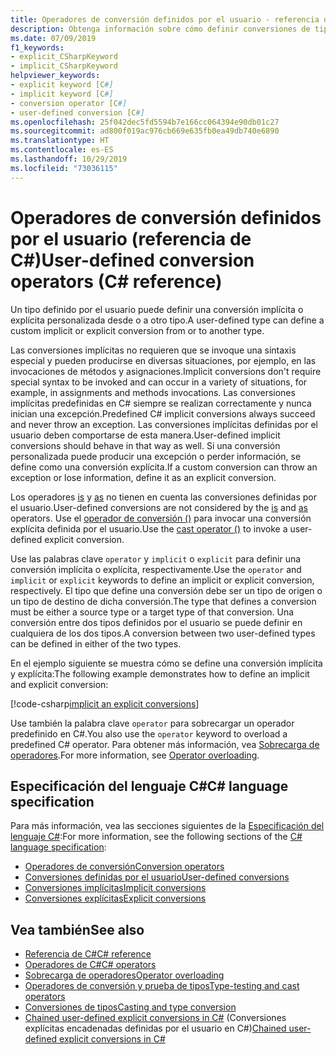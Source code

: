 ```yaml
---
title: Operadores de conversión definidos por el usuario - referencia de C#
description: Obtenga información sobre cómo definir conversiones de tipos implícitas y explícitas personalizadas en C#.
ms.date: 07/09/2019
f1_keywords:
- explicit_CSharpKeyword
- implicit_CSharpKeyword
helpviewer_keywords:
- explicit keyword [C#]
- implicit keyword [C#]
- conversion operator [C#]
- user-defined conversion [C#]
ms.openlocfilehash: 25f042dec5fd5594b7e166cc064394e90db01c27
ms.sourcegitcommit: ad800f019ac976cb669e635fb0ea49db740e6890
ms.translationtype: HT
ms.contentlocale: es-ES
ms.lasthandoff: 10/29/2019
ms.locfileid: "73036115"
---
```

# <a name="user-defined-conversion-operators-c-reference"></a><span data-ttu-id="aba76-103">Operadores de conversión definidos por el usuario (referencia de C#)</span><span class="sxs-lookup"><span data-stu-id="aba76-103">User-defined conversion operators (C# reference)</span></span>

<span data-ttu-id="aba76-104">Un tipo definido por el usuario puede definir una conversión implícita o explícita personalizada desde o a otro tipo.</span><span class="sxs-lookup"><span data-stu-id="aba76-104">A user-defined type can define a custom implicit or explicit conversion from or to another type.</span></span>

<span data-ttu-id="aba76-105">Las conversiones implícitas no requieren que se invoque una sintaxis especial y pueden producirse en diversas situaciones, por ejemplo, en las invocaciones de métodos y asignaciones.</span><span class="sxs-lookup"><span data-stu-id="aba76-105">Implicit conversions don't require special syntax to be invoked and can occur in a variety of situations, for example, in assignments and methods invocations.</span></span> <span data-ttu-id="aba76-106">Las conversiones implícitas predefinidas en C# siempre se realizan correctamente y nunca inician una excepción.</span><span class="sxs-lookup"><span data-stu-id="aba76-106">Predefined C# implicit conversions always succeed and never throw an exception.</span></span> <span data-ttu-id="aba76-107">Las conversiones implícitas definidas por el usuario deben comportarse de esta manera.</span><span class="sxs-lookup"><span data-stu-id="aba76-107">User-defined implicit conversions should behave in that way as well.</span></span> <span data-ttu-id="aba76-108">Si una conversión personalizada puede producir una excepción o perder información, se define como una conversión explícita.</span><span class="sxs-lookup"><span data-stu-id="aba76-108">If a custom conversion can throw an exception or lose information, define it as an explicit conversion.</span></span>

<span data-ttu-id="aba76-109">Los operadores [is](type-testing-and-cast.md#is-operator) y [as](type-testing-and-cast.md#as-operator) no tienen en cuenta las conversiones definidas por el usuario.</span><span class="sxs-lookup"><span data-stu-id="aba76-109">User-defined conversions are not considered by the [is](type-testing-and-cast.md#is-operator) and [as](type-testing-and-cast.md#as-operator) operators.</span></span> <span data-ttu-id="aba76-110">Use el [operador de conversión ()](type-testing-and-cast.md#cast-operator-) para invocar una conversión explícita definida por el usuario.</span><span class="sxs-lookup"><span data-stu-id="aba76-110">Use the [cast operator ()](type-testing-and-cast.md#cast-operator-) to invoke a user-defined explicit conversion.</span></span>

<span data-ttu-id="aba76-111">Use las palabras clave `operator` y `implicit` o `explicit` para definir una conversión implícita o explícita, respectivamente.</span><span class="sxs-lookup"><span data-stu-id="aba76-111">Use the `operator` and `implicit` or `explicit` keywords to define an implicit or explicit conversion, respectively.</span></span> <span data-ttu-id="aba76-112">El tipo que define una conversión debe ser un tipo de origen o un tipo de destino de dicha conversión.</span><span class="sxs-lookup"><span data-stu-id="aba76-112">The type that defines a conversion must be either a source type or a target type of that conversion.</span></span> <span data-ttu-id="aba76-113">Una conversión entre dos tipos definidos por el usuario se puede definir en cualquiera de los dos tipos.</span><span class="sxs-lookup"><span data-stu-id="aba76-113">A conversion between two user-defined types can be defined in either of the two types.</span></span>

<span data-ttu-id="aba76-114">En el ejemplo siguiente se muestra cómo se define una conversión implícita y explícita:</span><span class="sxs-lookup"><span data-stu-id="aba76-114">The following example demonstrates how to define an implicit and explicit conversion:</span></span>

[!code-csharp[implicit an explicit conversions](~/samples/csharp/language-reference/operators/UserDefinedConversions.cs)]

<span data-ttu-id="aba76-115">Use también la palabra clave `operator` para sobrecargar un operador predefinido en C#.</span><span class="sxs-lookup"><span data-stu-id="aba76-115">You also use the `operator` keyword to overload a predefined C# operator.</span></span> <span data-ttu-id="aba76-116">Para obtener más información, vea [Sobrecarga de operadores](operator-overloading.md).</span><span class="sxs-lookup"><span data-stu-id="aba76-116">For more information, see [Operator overloading](operator-overloading.md).</span></span>

## <a name="c-language-specification"></a><span data-ttu-id="aba76-117">Especificación del lenguaje C#</span><span class="sxs-lookup"><span data-stu-id="aba76-117">C# language specification</span></span>

<span data-ttu-id="aba76-118">Para más información, vea las secciones siguientes de la [Especificación del lenguaje C#](~/_csharplang/spec/introduction.md):</span><span class="sxs-lookup"><span data-stu-id="aba76-118">For more information, see the following sections of the [C# language specification](~/_csharplang/spec/introduction.md):</span></span>

- [<span data-ttu-id="aba76-119">Operadores de conversión</span><span class="sxs-lookup"><span data-stu-id="aba76-119">Conversion operators</span></span>](~/_csharplang/spec/classes.md#conversion-operators)
- [<span data-ttu-id="aba76-120">Conversiones definidas por el usuario</span><span class="sxs-lookup"><span data-stu-id="aba76-120">User-defined conversions</span></span>](~/_csharplang/spec/conversions.md#user-defined-conversions)
- [<span data-ttu-id="aba76-121">Conversiones implícitas</span><span class="sxs-lookup"><span data-stu-id="aba76-121">Implicit conversions</span></span>](~/_csharplang/spec/conversions.md#implicit-conversions)
- [<span data-ttu-id="aba76-122">Conversiones explícitas</span><span class="sxs-lookup"><span data-stu-id="aba76-122">Explicit conversions</span></span>](~/_csharplang/spec/conversions.md#explicit-conversions)

## <a name="see-also"></a><span data-ttu-id="aba76-123">Vea también</span><span class="sxs-lookup"><span data-stu-id="aba76-123">See also</span></span>

- [<span data-ttu-id="aba76-124">Referencia de C#</span><span class="sxs-lookup"><span data-stu-id="aba76-124">C# reference</span></span>](../index.md)
- [<span data-ttu-id="aba76-125">Operadores de C#</span><span class="sxs-lookup"><span data-stu-id="aba76-125">C# operators</span></span>](index.md)
- [<span data-ttu-id="aba76-126">Sobrecarga de operadores</span><span class="sxs-lookup"><span data-stu-id="aba76-126">Operator overloading</span></span>](operator-overloading.md)
- [<span data-ttu-id="aba76-127">Operadores de conversión y prueba de tipos</span><span class="sxs-lookup"><span data-stu-id="aba76-127">Type-testing and cast operators</span></span>](type-testing-and-cast.md)
- [<span data-ttu-id="aba76-128">Conversiones de tipos</span><span class="sxs-lookup"><span data-stu-id="aba76-128">Casting and type conversion</span></span>](../../programming-guide/types/casting-and-type-conversions.md)
- <span data-ttu-id="aba76-129">[Chained user-defined explicit conversions in C#](https://blogs.msdn.microsoft.com/ericlippert/2007/04/16/chained-user-defined-explicit-conversions-in-c/) (Conversiones explícitas encadenadas definidas por el usuario en C#)</span><span class="sxs-lookup"><span data-stu-id="aba76-129">[Chained user-defined explicit conversions in C#](https://blogs.msdn.microsoft.com/ericlippert/2007/04/16/chained-user-defined-explicit-conversions-in-c/)</span></span>

